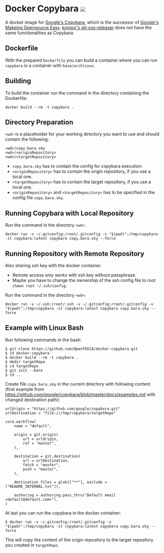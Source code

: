 # Docker Copybara [![](https://images.microbadger.com/badges/image/opentosca/copybara.svg)](https://microbadger.com/images/opentosca/copybara)

A docker image for [Google's Copybara](https://github.com/google/copybara), which is the successor of [Google's Makeing Opensource Easy](https://github.com/google/moe).
[koppor's git-oss-releaser](https://github.com/koppor/git-oss-releaser) does not have the same functionalities as Copybara.

## Dockerfile

With the prepared `Dockerfile` you can build a container where you can run `copybara` in a container with `base/archlinux`.

## Building

To build the container run the command in the directory containing the Dockerfile:

```
docker build --rm -t copybara .
```

## Directory Preparation

`<wd>` is a placeholder for your working directory you want to use and should contain the following:

```
<wd>/copy.bara.sky
<wd>/<originRepository>
<wd>/<targetRepository>
```

- `copy.bara.sky` has to contain the config for copybara execution.
- `<originRepository>` has to contain the origin repository, if you use a local one.
- `<targetRepository>` has to contain the target repository, if you use a local one.
- `<originRepository>` and `<targetRepository>` has to be specified in the config file `copy.bara.sky`.

## Running Copybara with Local Repository

Run the command in the directory `<wd>`:

```
docker run -v ~/.gitconfig:/root/.gitconfig -v "$(pwd)":/tmp/copybara -it copybara:latest copybara copy.bara.sky --force
```

## Running Repository with Remote Repository

Also sharing ssh key with the docker container.

- Remote access only works with ssh key without passphrase.
- Maybe you have to change the ownership of the ssh config file to root `chown root ~/.ssh/config`.

Run the command in the directory `<wd>`:

```
docker run -v ~/.ssh:/root/.ssh -v ~/.gitconfig:/root/.gitconfig -v "$(pwd)":/tmp/copybara -it copybara:latest copybara copy.bara.sky --force
```

## Example with Linux Bash

Run following commands in the bash:

```
$ git clone https://github.com/OpenTOSCA/docker-copybara.git
$ cd docker-copybara
$ docker build --rm -t copybara .
$ mkdir targetRepo
$ cd targetRepo
$ git init --bare
$ cd ..
```

Create file `copy.bara.sky` in the current directory with following content (first example from https://github.com/google/copybara/blob/master/docs/examples.md with changed destination path):

```
urlOrigin = "https://github.com/google/copybara.git"
urlDestination = "file:///tmp/copybara/targetRepo"

core.workflow(
    name = "default",

    origin = git.origin(
        url = urlOrigin,
        ref = "master",
    ),

    destination = git.destination(
        url = urlDestination,
        fetch = "master",
        push = "master",
    ),

    destination_files = glob(["**"], exclude = ["README_INTERNAL.txt"]),

    authoring = authoring.pass_thru("Default email <default@default.com>"),
)
```

At last you can run the copybara in the docker container:

```
$ docker run -v ~/.gitconfig:/root/.gitconfig -v "$(pwd)":/tmp/copybara -it copybara:latest copybara copy.bara.sky --force
```

This will copy the content of the origin repository to the target repository you created in `targetRepo`.